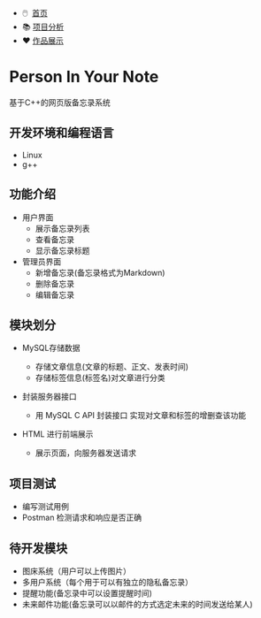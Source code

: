 <ul class="am-nav am-nav-pills">
    <li class="am-active"> 🖱️<span>&nbsp</span> <a href="#">首页</a></li>
  <li>📚 <a href="https://blog.csdn.net/qq_41595735/article/details/98639866">项目分析</a></li>
  <li>❤️ <a href="http://47.95.141.253:9092/index.html">作品展示</a>
</li>
</ul>

# Person In Your Note

基于C++的网页版备忘录系统

## 开发环境和编程语言

- Linux
- g++

## 功能介绍

- 用户界面
  - 展示备忘录列表
  - 查看备忘录
  - 显示备忘录标题
- 管理员界面
  - 新增备忘录(备忘录格式为Markdown)
  - 删除备忘录
  - 编辑备忘录

## 模块划分

- MySQL存储数据
  - 存储文章信息(文章的标题、正文、发表时间)
  - 存储标签信息(标签名)对文章进行分类
- 封装服务器接口

  - 用 MySQL C API 封装接口 实现对文章和标签的增删查该功能
- HTML 进行前端展示
  - 展示页面，向服务器发送请求

## 项目测试

- 编写测试用例
- Postman 检测请求和响应是否正确

## 待开发模块

- 图床系统（用户可以上传图片）
- 多用户系统（每个用于可以有独立的隐私备忘录）
- 提醒功能(备忘录中可以设置提醒时间)
- 未来邮件功能(备忘录可以以邮件的方式选定未来的时间发送给某人)